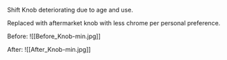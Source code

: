 Shift Knob deteriorating due to age and use.

Replaced with aftermarket knob with less chrome per personal preference.

Before:
![[Before_Knob-min.jpg]]

After:
![[After_Knob-min.jpg]]
